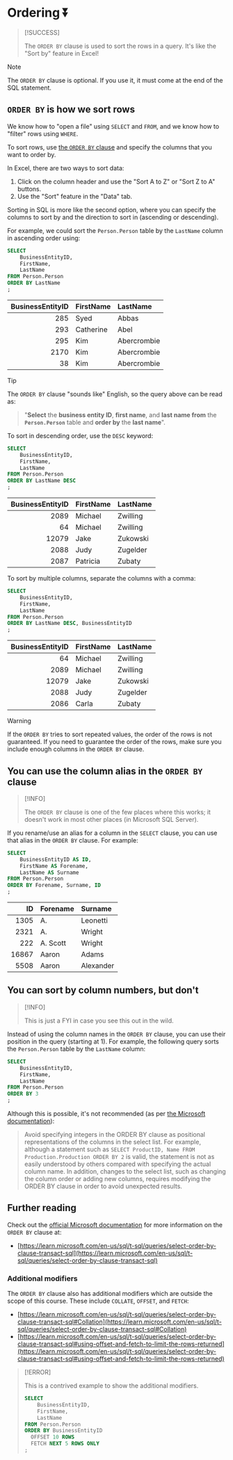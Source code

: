 # Ordering ⏬

> [!SUCCESS]
>
> The `ORDER BY` clause is used to sort the rows in a query. It's like the "Sort by" feature in Excel!

> [!NOTE]
>
> The `ORDER BY` clause is optional. If you use it, it must come at the end of the SQL statement.

## `ORDER BY` is how we sort rows

We know how to "open a file" using `SELECT` and `FROM`, and we know how to "filter" rows using `WHERE`.

To sort rows, use [the `ORDER BY` clause](https://learn.microsoft.com/en-us/sql/t-sql/queries/select-order-by-clause-transact-sql) and specify the columns that you want to order by.

In Excel, there are two ways to sort data:

1. Click on the column header and use the "Sort A to Z" or "Sort Z to A" buttons.
2. Use the "Sort" feature in the "Data" tab.

Sorting in SQL is more like the second option, where you can specify the columns to sort by and the direction to sort in (ascending or descending).

For example, we could sort the `Person.Person` table by the `LastName` column in ascending order using:

```sql
SELECT
    BusinessEntityID,
    FirstName,
    LastName
FROM Person.Person
ORDER BY LastName
;
```

| BusinessEntityID | FirstName | LastName    |
| ---------------: | :-------- | :---------- |
|              285 | Syed      | Abbas       |
|              293 | Catherine | Abel        |
|              295 | Kim       | Abercrombie |
|             2170 | Kim       | Abercrombie |
|               38 | Kim       | Abercrombie |

> [!TIP]
>
> The `ORDER BY` clause "sounds like" English, so the query above can be read as:
>
> > "**Select** the **business entity ID**, **first name**, and **last name from** the **`Person.Person`** table and **order by** the **last name**".

To sort in descending order, use the `DESC` keyword:

```sql
SELECT
    BusinessEntityID,
    FirstName,
    LastName
FROM Person.Person
ORDER BY LastName DESC
;
```

| BusinessEntityID | FirstName | LastName |
| ---------------: | :-------- | :------- |
|             2089 | Michael   | Zwilling |
|               64 | Michael   | Zwilling |
|            12079 | Jake      | Zukowski |
|             2088 | Judy      | Zugelder |
|             2087 | Patricia  | Zubaty   |

To sort by multiple columns, separate the columns with a comma:

```sql
SELECT
    BusinessEntityID,
    FirstName,
    LastName
FROM Person.Person
ORDER BY LastName DESC, BusinessEntityID
;
```

| BusinessEntityID | FirstName | LastName |
| ---------------: | :-------- | :------- |
|               64 | Michael   | Zwilling |
|             2089 | Michael   | Zwilling |
|            12079 | Jake      | Zukowski |
|             2088 | Judy      | Zugelder |
|             2086 | Carla     | Zubaty   |

> [!WARNING]
>
> If the `ORDER BY` tries to sort repeated values, the order of the rows is not guaranteed. If you need to guarantee the order of the rows, make sure you include enough columns in the `ORDER BY` clause.

## You can use the column alias in the `ORDER BY` clause

> [!INFO]
>
> The `ORDER BY` clause is one of the few places where this works; it doesn't work in most other places (in Microsoft SQL Server).

If you rename/use an alias for a column in the `SELECT` clause, you can use that alias in the `ORDER BY` clause. For example:

```sql
SELECT
    BusinessEntityID AS ID,
    FirstName AS Forename,
    LastName AS Surname
FROM Person.Person
ORDER BY Forename, Surname, ID
;
```

|    ID | Forename | Surname   |
| ----: | :------- | :-------- |
|  1305 | A.       | Leonetti  |
|  2321 | A.       | Wright    |
|   222 | A. Scott | Wright    |
| 16867 | Aaron    | Adams     |
|  5508 | Aaron    | Alexander |

## You can sort by column numbers, but don't

> [!INFO]
>
> This is just a FYI in case you see this out in the wild.

Instead of using the column names in the `ORDER BY` clause, you can use their position in the query (starting at 1). For example, the following query sorts the `Person.Person` table by the `LastName` column:

```sql
SELECT
    BusinessEntityID,
    FirstName,
    LastName
FROM Person.Person
ORDER BY 3
;
```

Although this is possible, it's not recommended (as per [the Microsoft documentation](https://learn.microsoft.com/en-us/sql/t-sql/queries/select-order-by-clause-transact-sql#best-practices)):

> Avoid specifying integers in the ORDER BY clause as positional representations of the columns in the select list. For example, although a statement such as `SELECT ProductID, Name FROM Production.Production ORDER BY 2` is valid, the statement is not as easily understood by others compared with specifying the actual column name. In addition, changes to the select list, such as changing the column order or adding new columns, requires modifying the ORDER BY clause in order to avoid unexpected results.

## Further reading

Check out the [official Microsoft documentation](https://learn.microsoft.com/en-us/sql/t-sql/queries/select-order-by-clause-transact-sql) for more information on the `ORDER BY` clause at:

- [https://learn.microsoft.com/en-us/sql/t-sql/queries/select-order-by-clause-transact-sql](https://learn.microsoft.com/en-us/sql/t-sql/queries/select-order-by-clause-transact-sql)

### Additional modifiers

The `ORDER BY` clause also has additional modifiers which are outside the scope of this course. These include `COLLATE`, `OFFSET`, and `FETCH`:

- [https://learn.microsoft.com/en-us/sql/t-sql/queries/select-order-by-clause-transact-sql#Collation](https://learn.microsoft.com/en-us/sql/t-sql/queries/select-order-by-clause-transact-sql#Collation)
- [https://learn.microsoft.com/en-us/sql/t-sql/queries/select-order-by-clause-transact-sql#using-offset-and-fetch-to-limit-the-rows-returned](https://learn.microsoft.com/en-us/sql/t-sql/queries/select-order-by-clause-transact-sql#using-offset-and-fetch-to-limit-the-rows-returned)

> [!ERROR]
>
> This is a contrived example to show the additional modifiers.
>
> ```sql
> SELECT
>     BusinessEntityID,
>     FirstName,
>     LastName
> FROM Person.Person
> ORDER BY BusinessEntityID
>   OFFSET 10 ROWS
>   FETCH NEXT 5 ROWS ONLY
> ;
> ```
